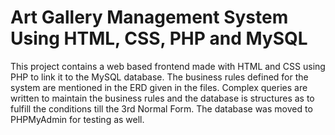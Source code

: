 # Art Gallery Management System Using HTML, CSS, PHP and MySQL
This project contains a web based frontend made with HTML and CSS using PHP to link it to the MySQL database. The business rules defined for the system are mentioned in the ERD given in the files. Complex queries are written to maintain the business rules and the database is structures as to fulfill the conditions till the 3rd Normal Form. The database was moved to PHPMyAdmin for testing as well.
